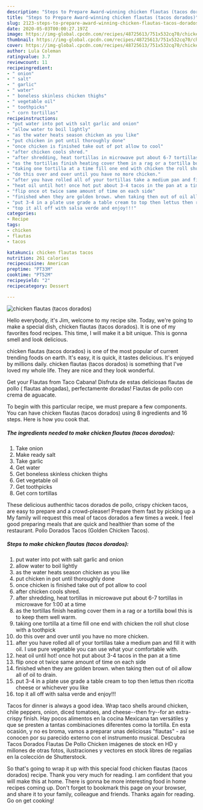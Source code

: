 ```yaml
---
description: "Steps to Prepare Award-winning chicken flautas (tacos dorados)"
title: "Steps to Prepare Award-winning chicken flautas (tacos dorados)"
slug: 2123-steps-to-prepare-award-winning-chicken-flautas-tacos-dorados
date: 2020-05-03T00:00:27.197Z
image: https://img-global.cpcdn.com/recipes/48725613/751x532cq70/chicken-flautas-tacos-dorados-recipe-main-photo.jpg
thumbnail: https://img-global.cpcdn.com/recipes/48725613/751x532cq70/chicken-flautas-tacos-dorados-recipe-main-photo.jpg
cover: https://img-global.cpcdn.com/recipes/48725613/751x532cq70/chicken-flautas-tacos-dorados-recipe-main-photo.jpg
author: Lula Coleman
ratingvalue: 3.7
reviewcount: 11
recipeingredient:
- " onion"
- " salt"
- " garlic"
- " water"
- " boneless skinless chicken thighs"
- " vegetable oil"
- " toothpicks"
- " corn tortillas"
recipeinstructions:
- "put water into pot with salt garlic and onion"
- "allow water to boil lightly"
- "as the water heats season chicken as you like"
- "put chicken in pot until thoroughly done"
- "once chicken is finished take out of pot allow to cool"
- "after chicken cools shred."
- "after shredding, heat tortillas in microwave put about 6-7 tortillas in microwave for 1:00 at a time"
- "as the tortillas finish heating cover them in a rag or a tortilla bowl this is to keep them well warm."
- "taking one tortilla at a time fill one end with chicken the roll shut close with a toothpick"
- "do this over and over until you have no more chicken."
- "after you have rolled all of your tortillas take a medium pan and fill it with oil. I use pure vegetable you can use what your comfortable with."
- "heat oil until hot! once hot put about 3-4 tacos in the pan at a time"
- "flip once ot twice same amount of time on each side"
- "finished when they are golden brown. when taking then out of oil allow all of oil to drain."
- "put 3-4 in a plate use grade a table cream to top then lettus then ricotta cheese or whichever you like"
- "top it all off with salsa verde and enjoy!!!"
categories:
- Recipe
tags:
- chicken
- flautas
- tacos

katakunci: chicken flautas tacos 
nutrition: 261 calories
recipecuisine: American
preptime: "PT33M"
cooktime: "PT52M"
recipeyield: "2"
recipecategory: Dessert

---
```



![chicken flautas (tacos dorados)](https://img-global.cpcdn.com/recipes/48725613/751x532cq70/chicken-flautas-tacos-dorados-recipe-main-photo.jpg)

Hello everybody, it's Jim, welcome to my recipe site. Today, we're going to make a special dish, chicken flautas (tacos dorados). It is one of my favorites food recipes. This time, I will make it a bit unique. This is gonna smell and look delicious.

chicken flautas (tacos dorados) is one of the most popular of current trending foods on earth. It's easy, it is quick, it tastes delicious. It's enjoyed by millions daily. chicken flautas (tacos dorados) is something that I've loved my whole life. They are nice and they look wonderful.

Get your Flautas from Taco Cabana! Disfruta de estas deliciosas flautas de pollo ( flautas ahogadas), perfectamente doradas! Flautas de pollo con crema de aguacate.


To begin with this particular recipe, we must prepare a few components. You can have chicken flautas (tacos dorados) using 8 ingredients and 16 steps. Here is how you cook that.

<!--inarticleads1-->

##### The ingredients needed to make chicken flautas (tacos dorados):

1. Take  onion
1. Make ready  salt
1. Take  garlic
1. Get  water
1. Get  boneless skinless chicken thighs
1. Get  vegetable oil
1. Get  toothpicks
1. Get  corn tortillas


These delicious authenthic tacos dorados de pollo, crispy chicken tacos, are easy to prepare and a crowd-pleaser! Prepare them fast by picking up a My family will request this meal of tacos dorados a few times a week. I feel good preparing meals that are quick and healthier than some of the restaurant. Pollo Dorados Tacos (Golden Chicken Tacos). 

<!--inarticleads2-->

##### Steps to make chicken flautas (tacos dorados):

1. put water into pot with salt garlic and onion
1. allow water to boil lightly
1. as the water heats season chicken as you like
1. put chicken in pot until thoroughly done
1. once chicken is finished take out of pot allow to cool
1. after chicken cools shred.
1. after shredding, heat tortillas in microwave put about 6-7 tortillas in microwave for 1:00 at a time
1. as the tortillas finish heating cover them in a rag or a tortilla bowl this is to keep them well warm.
1. taking one tortilla at a time fill one end with chicken the roll shut close with a toothpick
1. do this over and over until you have no more chicken.
1. after you have rolled all of your tortillas take a medium pan and fill it with oil. I use pure vegetable you can use what your comfortable with.
1. heat oil until hot! once hot put about 3-4 tacos in the pan at a time
1. flip once ot twice same amount of time on each side
1. finished when they are golden brown. when taking then out of oil allow all of oil to drain.
1. put 3-4 in a plate use grade a table cream to top then lettus then ricotta cheese or whichever you like
1. top it all off with salsa verde and enjoy!!!


Tacos for dinner is always a good idea. Wrap taco shells around chicken, chile peppers, onion, diced tomatoes, and cheese--then fry--for an extra-crispy finish. Hay pocos alimentos en la cocina Mexicana tan versátiles y que se presten a tantas combinaciones diferentes como la tortilla. En esta ocasión, y no es broma, vamos a preparar unas deliciosas &#34;flautas&#34; - así se conocen por su parecido externo con el instrumento musical. Descubra Tacos Dorados Flautas De Pollo Chicken imágenes de stock en HD y millones de otras fotos, ilustraciones y vectores en stock libres de regalías en la colección de Shutterstock. 

So that's going to wrap it up with this special food chicken flautas (tacos dorados) recipe. Thank you very much for reading. I am confident that you will make this at home. There is gonna be more interesting food in home recipes coming up. Don't forget to bookmark this page on your browser, and share it to your family, colleague and friends. Thanks again for reading. Go on get cooking!
